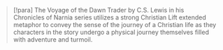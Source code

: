 > [!para]
> The Voyage of the Dawn Trader by C.S. Lewis in his Chronicles of Narnia series utilizes a strong Christian Lift extended metaphor to convey the sense of the journey of a Christian life as they characters in the story undergo a physical journey themselves filled with adventure and turmoil.